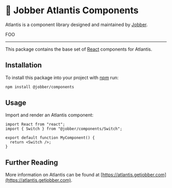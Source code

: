 # 🔱 Jobber Atlantis Components

Atlantis is a component library designed and maintained by
[Jobber](https://getjobber.com).

FOO

---

This package contains the base set of [React](https://reactjs.org/) components
for Atlantis.

## Installation

To install this package into your project with [npm](https://www.npmjs.com/)
run:

```sh
npm install @jobber/components
```

## Usage

Import and render an Atlantis component:

```tsx
import React from "react";
import { Switch } from "@jobber/components/Switch";

export default function MyComponent() {
  return <Switch />;
}
```

## Further Reading

More information on Atlantis can be found at
[https://atlantis.getjobber.com](https://atlantis.getjobber.com).
